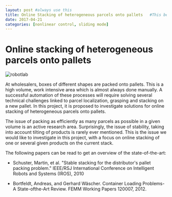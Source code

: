 ```yaml
---
layout: post #always use this
title: Online Stacking of heterogeneous parcels onto pallets   #This becomes the title of the page
date: 2017-04-21
categories: [nonlinear control, sliding mode]
---
```

# Online stacking of heterogeneous parcels onto pallets #

![robotlab]({{site.baseurl}}/assets/Pallet1.jpg)

At wholesalers, boxes of different shapes are packed onto pallets. This is a high volume, work intensive area which is almost always done manually. A successful automation of these processes will require solving several technical challenges linked to parcel localization, grasping and stacking on a new pallet. In this project, it is proposed to investigate solutions for online stacking of heterogeneous parcels onto pallets. 

The issue of packing as efficiently as many parcels as possible in a given volume is an active research area. Surprisingly, the issue of stability, taking into account tilting of products is rarely ever mentioned. This is the issue we would like to investigate in this project, with a focus on online stacking of one or several given products on the current stack.

The following papers can be read to get an overview of the state-of-the-art:

* Schuster, Martin, et al. "Stable stacking for the distributor's pallet packing problem." IEEE/RSJ International Conference on Intelligent Robots and Systems (IROS), 2010 

* Bortfeldt, Andreas, and Gerhard Wäscher. Container Loading Problems-A State-ofthe-Art Review. FEMM Working Papers 120007, 2012.
